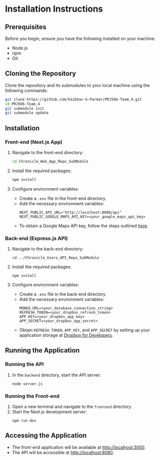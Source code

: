 # Installation Instructions

## Prerequisites

Before you begin, ensure you have the following installed on your machine:

- Node.js
- npm
- Git

## Cloning the Repository

Clone the repository and its submodules to your local machine using the following commands:

~~~bash
git clone https://github.com/Vaibhav-G-Parmar/PRJ566-Team_4.git
cd PRJ566-Team_4
git submodule init
git submodule update
~~~

## Installation

### Front-end (Next.js App)

1. Navigate to the front-end directory:
   ~~~bash
   cd Chronicle_Web_App_Repo_SubModule 
   ~~~
   
2. Install the required packages:
   ~~~bash
   npm install
   ~~~
   
3. Configure environment variables:
   - Create a `.env` file in the front-end directory.
   - Add the necessary environment variables:
     ~~~
     NEXT_PUBLIC_API_URL="http://localhost:8080/api"
     NEXT_PUBLIC_GOOGLE_MAPS_API_KEY=<your_google_maps_api_key>
     ~~~
   - To obtain a Google Maps API key, follow the steps outlined [here](https://developers.google.com/maps/documentation/javascript/get-api-key).

### Back-end (Express.js API)

1. Navigate to the back-end directory:
   ~~~
   cd ../Chronicle_Users_API_Repo_SubModule
   ~~~
   
2. Install the required packages:
   ~~~
   npm install
   ~~~
   
3. Configure environment variables:
   - Create a `.env` file in the back-end directory.
   - Add the necessary environment variables:
     ~~~
     MONGO_URL=<your_database_connection_string>
     REFRESH_TOKEN=<your_dropbox_refresh_token>
     APP_KEY=<your_dropbox_app_key>
     APP_SECRET=<your_dropbox_app_secret>
     ~~~
   - Obtain `REFRESH_TOKEN`, `APP_KEY`, and `APP_SECRET` by setting up your application storage at [Dropbox for Developers](https://www.dropbox.com/developers).

## Running the Application

### Running the API

1. In the `backend` directory, start the API server:
   ~~~
   node server.js
   ~~~

### Running the Front-end

1. Open a new terminal and navigate to the `frontend` directory.
2. Start the Next.js development server:
   ~~~
   npm run dev
   ~~~

## Accessing the Application

- The front-end application will be available at [http://localhost:3000](http://localhost:3000).
- The API will be accessible at [http://localhost:8080](http://localhost:8080).
